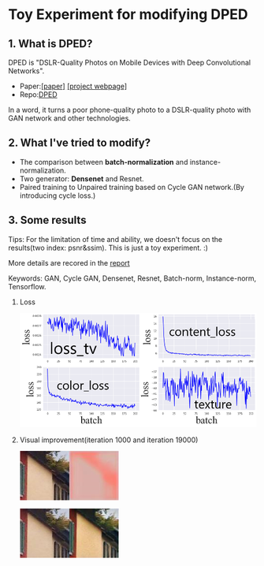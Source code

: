 # Toy Experiment for modifying DPED

## 1. What is DPED?

DPED is "DSLR-Quality Photos on Mobile Devices with Deep Convolutional Networks".

- Paper:[[paper]](https://arxiv.org/pdf/1704.02470.pdf) [[project webpage]](http://dped-photos.vision.ee.ethz.ch) 
- Repo:[DPED](https://github.com/aiff22/DPED)

In a word, it turns a poor phone-quality photo to a DSLR-quality photo with GAN network and other technologies.

## 2. What I've tried to modify?

- The comparison between **batch-normalization** and instance-normalization.
- Two generator: **Densenet** and Resnet.
- Paired training to Unpaired training based on Cycle GAN network.(By introducing cycle loss.)

## 3. Some results

Tips: For the limitation of time and ability, we doesn't focus on the results(two index: psnr&ssim). This is just a toy experiment.  :)

More details are recored in the [report](assets/report.pdf)

Keywords: GAN, Cycle GAN, Densenet, Resnet, Batch-norm, Instance-norm, Tensorflow.

1. Loss

   ![loss](assets\1.png)

2. Visual improvement(iteration 1000 and iteration 19000)

   ![loss](assets\2.png)

   ![loss](assets\3.png)

